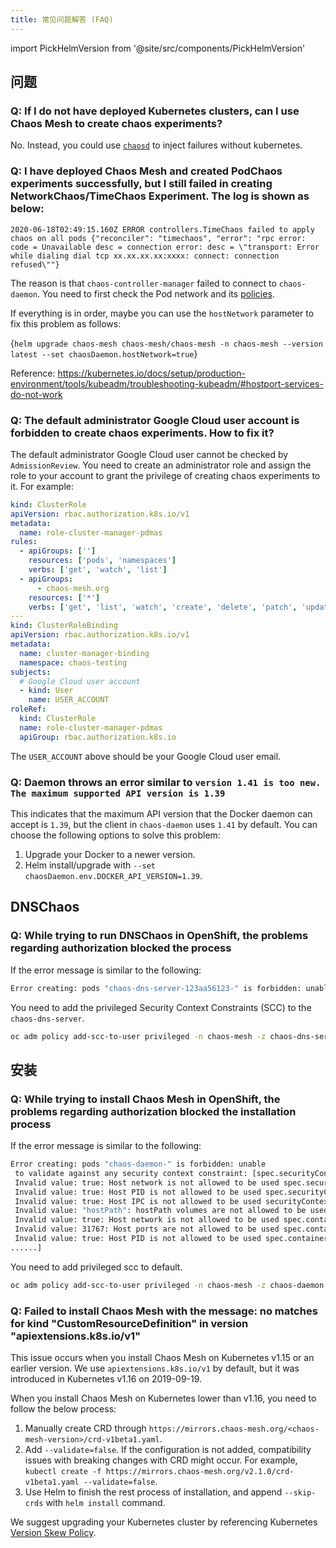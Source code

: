 ```yaml
---
title: 常见问题解答 (FAQ)
---
```


import PickHelmVersion from '@site/src/components/PickHelmVersion'

## 问题

### Q: If I do not have deployed Kubernetes clusters, can I use Chaos Mesh to create chaos experiments?

No. Instead, you could use [`chaosd`](https://github.com/chaos-mesh/chaosd/) to inject failures without kubernetes.

### Q: I have deployed Chaos Mesh and created PodChaos experiments successfully, but I still failed in creating NetworkChaos/TimeChaos Experiment. The log is shown as below:

```console
2020-06-18T02:49:15.160Z ERROR controllers.TimeChaos failed to apply chaos on all pods {"reconciler": "timechaos", "error": "rpc error: code = Unavailable desc = connection error: desc = \"transport: Error while dialing dial tcp xx.xx.xx.xx:xxxx: connect: connection refused\""}
```

The reason is that `chaos-controller-manager` failed to connect to `chaos-daemon`. You need to first check the Pod network and its [policies](https://kubernetes.io/docs/concepts/services-networking/network-policies/).

If everything is in order, maybe you can use the `hostNetwork` parameter to fix this problem as follows:

<PickHelmVersion>{`helm upgrade chaos-mesh chaos-mesh/chaos-mesh -n chaos-mesh --version latest --set chaosDaemon.hostNetwork=true`}</PickHelmVersion>

Reference: <https://kubernetes.io/docs/setup/production-environment/tools/kubeadm/troubleshooting-kubeadm/#hostport-services-do-not-work>

### Q: The default administrator Google Cloud user account is forbidden to create chaos experiments. How to fix it?

The default administrator Google Cloud user cannot be checked by `AdmissionReview`. You need to create an administrator role and assign the role to your account to grant the privilege of creating chaos experiments to it. For example:

```yaml
kind: ClusterRole
apiVersion: rbac.authorization.k8s.io/v1
metadata:
  name: role-cluster-manager-pdmas
rules:
  - apiGroups: ['']
    resources: ['pods', 'namespaces']
    verbs: ['get', 'watch', 'list']
  - apiGroups:
      - chaos-mesh.org
    resources: ['*']
    verbs: ['get', 'list', 'watch', 'create', 'delete', 'patch', 'update']
---
kind: ClusterRoleBinding
apiVersion: rbac.authorization.k8s.io/v1
metadata:
  name: cluster-manager-binding
  namespace: chaos-testing
subjects:
  # Google Cloud user account
  - kind: User
    name: USER_ACCOUNT
roleRef:
  kind: ClusterRole
  name: role-cluster-manager-pdmas
  apiGroup: rbac.authorization.k8s.io
```

The `USER_ACCOUNT` above should be your Google Cloud user email.

### Q: Daemon throws an error similar to `version 1.41 is too new. The maximum supported API version is 1.39`

This indicates that the maximum API version that the Docker daemon can accept is `1.39`, but the client in `chaos-daemon` uses `1.41` by default. You can choose the following options to solve this problem:

1. Upgrade your Docker to a newer version.
2. Helm install/upgrade with `--set chaosDaemon.env.DOCKER_API_VERSION=1.39`.

## DNSChaos

### Q: While trying to run DNSChaos in OpenShift, the problems regarding authorization blocked the process

If the error message is similar to the following:

```bash
Error creating: pods "chaos-dns-server-123aa56123-" is forbidden: unable to validate against any security context constraint: [spec.containers[0].securityContext.capabilities.add: Invalid value: "NET_BIND_SERVICE": capability may not be added]
```

You need to add the privileged Security Context Constraints (SCC) to the `chaos-dns-server`.

```bash
oc adm policy add-scc-to-user privileged -n chaos-mesh -z chaos-dns-server
```

## 安装

### Q: While trying to install Chaos Mesh in OpenShift, the problems regarding authorization blocked the installation process

If the error message is similar to the following:

```bash
Error creating: pods "chaos-daemon-" is forbidden: unable
 to validate against any security context constraint: [spec.securityContext.hostNetwork:
 Invalid value: true: Host network is not allowed to be used spec.securityContext.hostPID:
 Invalid value: true: Host PID is not allowed to be used spec.securityContext.hostIPC:
 Invalid value: true: Host IPC is not allowed to be used securityContext.runAsUser:
 Invalid value: "hostPath": hostPath volumes are not allowed to be used spec.containers[0].securityContext.volumes[1]:
 Invalid value: true: Host network is not allowed to be used spec.containers[0].securityContext.containers[0].hostPort:
 Invalid value: 31767: Host ports are not allowed to be used spec.containers[0].securityContext.hostPID:
 Invalid value: true: Host PID is not allowed to be used spec.containers[0].securityContext.hostIPC:
......]
```

You need to add privileged scc to default.

```bash
oc adm policy add-scc-to-user privileged -n chaos-mesh -z chaos-daemon
```

### Q: Failed to install Chaos Mesh with the message: no matches for kind "CustomResourceDefinition" in version "apiextensions.k8s.io/v1"

This issue occurs when you install Chaos Mesh on Kubernetes v1.15 or an earlier version. We use `apiextensions.k8s.io/v1` by default, but it was introduced in Kubernetes v1.16 on 2019-09-19.

When you install Chaos Mesh on Kubernetes lower than v1.16, you need to follow the below process:

1. Manually create CRD through `https://mirrors.chaos-mesh.org/<chaos-mesh-version>/crd-v1beta1.yaml`.
2. Add `--validate=false`. If the configuration is not added, compatibility issues with breaking changes with CRD might occur. For example, `kubectl create -f https://mirrors.chaos-mesh.org/v2.1.0/crd-v1beta1.yaml --validate=false`.
3. Use Helm to finish the rest process of installation, and append `--skip-crds` with `helm install` command.

We suggest upgrading your Kubernetes cluster by referencing Kubernetes [Version Skew Policy](https://kubernetes.io/releases/version-skew-policy/).
